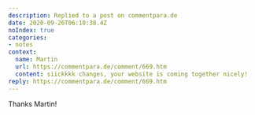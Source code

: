 ```yaml
---
description: Replied to a post on commentpara.de
date: 2020-09-26T06:10:38.4Z
noIndex: true
categories:
- notes
context:
  name: Martin
  url: https://commentpara.de/comment/669.htm
  content: siickkkk changes, your website is coming together nicely!
reply: https://commentpara.de/comment/669.htm
---
```


Thanks Martin!
